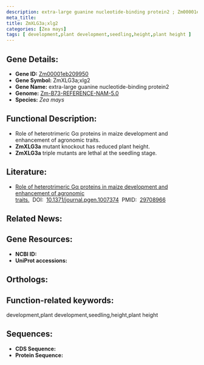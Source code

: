 ```yaml
---
description: extra-large guanine nucleotide-binding protein2 ; Zm00001eb209950 ; Zea mays
meta_title:
title: ZmXLG3a;xlg2
categories: [Zea mays]
tags: [ development,plant development,seedling,height,plant height ]
---
```


## Gene Details:
- **Gene ID:**	[Zm00001eb209950]()
- **Gene Symbol:** ZmXLG3a;xlg2
- **Gene Name:** extra-large guanine nucleotide-binding protein2
- **Genome:** [Zm-B73-REFERENCE-NAM-5.0]()
- **Species:** *Zea mays*

## Functional Description:
   - Role of heterotrimeric Gα proteins in maize development and enhancement of agronomic traits.
   - **ZmXLG3a** mutant knockout has reduced plant height.
   - **ZmXLG3a** triple mutants are lethal at the seedling stage.

## Literature:
   - [Role of heterotrimeric Gα proteins in maize development and enhancement of agronomic traits.]( https://journals.plos.org/plosgenetics/article?id=10.1371/journal.pgen.1007374)&nbsp;&nbsp;DOI:&nbsp;&nbsp;[10.1371/journal.pgen.1007374](https://journals.plos.org/plosgenetics/article?id=10.1371/journal.pgen.1007374)&nbsp;&nbsp;PMID:&nbsp;&nbsp;[29708966](https://pubmed.ncbi.nlm.nih.gov/29708966/)

## Related News:

## Gene Resources:
- **NCBI ID:** [](https://www.ncbi.nlm.nih.gov/gene/?term=)
- **UniProt accessions:** [](https://www.uniprot.org/uniprotkb//entry)

## Orthologs:

## Function-related keywords:
development,plant development,seedling,height,plant height

## Sequences:
- **CDS Sequence:**
- **Protein Sequence:**

